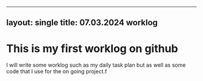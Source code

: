 ----
layout: single
title: 07.03.2024 worklog 
----

# This is my first worklog on github

I will write some worklog such as my daily task plan but as well as some code that I use for the on going project.f
